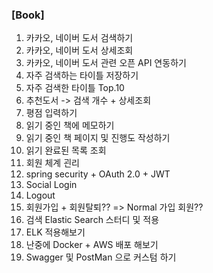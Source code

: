 ### [Book]


1. 카카오, 네이버 도서 검색하기
2. 카카오, 네이버 도서 상세조회
3. 카카오, 네이버 도서 관련 오픈 API 연동하기
4. 자주 검색하는 타이틀 저장하기
5. 자주 검색한 타이틀 Top.10
6. 추천도서 -> 검색 개수 + 상세조회
7. 평점 입력하기
8. 읽기 중인 책에 메모하기
9. 읽기 중인 책 페이지 및 진행도 작성하기
10. 읽기 완료된 목록 조회
11. 회원 체계 괸리
12. spring security + OAuth 2.0 + JWT
13. Social Login
14. Logout
15. 회원가입 + 회원탈퇴?? => Normal 가입 회원??
16. 검색 Elastic Search 스터디 및 적용
17. ELK 적용해보기
18. 난중에 Docker + AWS 배포 해보기
19. Swagger 및 PostMan 으로 커스텀 하기
